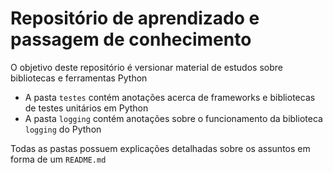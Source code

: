 # Repositório de aprendizado e passagem de conhecimento

O objetivo deste repositório é versionar material de estudos sobre bibliotecas e ferramentas Python

 - A pasta `testes` contém anotações acerca de frameworks e bibliotecas de testes unitários em Python
 - A pasta `logging` contém anotações sobre o funcionamento da biblioteca `logging` do Python

Todas as pastas possuem explicações detalhadas sobre os assuntos em forma de um `README.md`